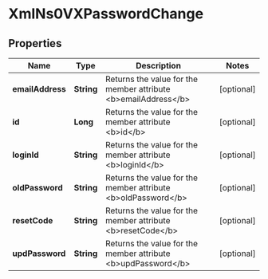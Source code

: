 
# XmlNs0VXPasswordChange

## Properties
Name | Type | Description | Notes
------------ | ------------- | ------------- | -------------
**emailAddress** | **String** | Returns the value for the member attribute &lt;b&gt;emailAddress&lt;/b&gt; |  [optional]
**id** | **Long** | Returns the value for the member attribute &lt;b&gt;id&lt;/b&gt; |  [optional]
**loginId** | **String** | Returns the value for the member attribute &lt;b&gt;loginId&lt;/b&gt; |  [optional]
**oldPassword** | **String** | Returns the value for the member attribute &lt;b&gt;oldPassword&lt;/b&gt; |  [optional]
**resetCode** | **String** | Returns the value for the member attribute &lt;b&gt;resetCode&lt;/b&gt; |  [optional]
**updPassword** | **String** | Returns the value for the member attribute &lt;b&gt;updPassword&lt;/b&gt; |  [optional]



